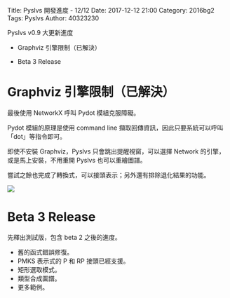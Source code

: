 Title: Pyslvs 開發進度 - 12/12
Date: 2017-12-12 21:00
Category: 2016bg2
Tags: Pyslvs
Author: 40323230

Pyslvs v0.9 大更新進度

+ Graphviz 引擎限制（已解決）

+ Beta 3 Release

<!-- PELICAN_END_SUMMARY -->

Graphviz 引擎限制（已解決）
===

最後使用 NetworkX 呼叫 Pydot 模組克服障礙。

Pydot 模組的原理是使用 command line 擷取回傳資訊，因此只要系統可以呼叫「dot」等指令即可。

即使不安裝 Graphviz，Pyslvs 只會跳出提醒視窗，可以選擇 Network 的引擎，或是馬上安裝，不用重開 Pyslvs 也可以重繪圖譜。

嘗試之餘也完成了轉換式，可以接頭表示；另外還有排除退化結果的功能。

![](https://raw.githubusercontent.com/coursemdetw/project_site_files/gh-pages/files/pyslvs/17_12_12.png)

Beta 3 Release
===

先釋出測試版，包含 beta 2 之後的進度。

+ 舊的函式錯誤修復。
+ PMKS 表示式的 P 和 RP 接頭已經支援。
+ 矩形選取模式。
+ 類型合成圖譜。
+ 更多範例。